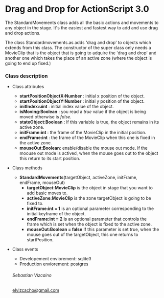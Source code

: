 # Drag and Drop for ActionScript 3.0

The StandardMovements class adds all the basic actions and movements to any object in the stage. It's the easiest and fastest way to add and use drag and drop actions.

The class Standardmovements.as adds 'drag and drop' to objects which extends from this class. The constructor of the super class only needs a MovieClip that is the object that is going to adquire the 'drag and drop' and another one which takes the place of an active zone (where the object is going to end up fixed.)

### Class description

* Class attributes 
  - **startPositionObjectX:Number** : initial x position of the object.
  - **startPositionObjectY:Number** : initial y position of the object.
  - **initIndex:uint** : initial index value of the object.
  - **isMoving:Boolean** : you read a *true* value if the object is being moved otherwise is *false*.
  - **stateObject:Boolean** : If this variable is true, the object remains in its active zone.
  - **initFrame:int** : the frame of the MovieClip in the initial position.
  - **endFrame:int** : the frame of the MovieClip when this one is fixed in the active zone.
  - **mouseOut:Boolean**: enable/disable the mouse out mode. If the moouse out mode is actived, when the mouse goes out to the object this return to its start position.

* Class methods
  - **StandardMovements**(targetObject, activeZone, initFrame, endFrame, mouseOut)
    - **targetObject:MovieClip** is the object in stage that you want to add basic moves to.
    - **activeZone:MovieClip** is the zone targetObject is going to be fixed to.
    - **initFrame:int = 1** is an optional parameter corresponding to the initial keyframe of the object.
    - **endFrame:int = 2** is an optional parameter that controls the frame which is set when the object is fixed to the active zone.
    - **mouseOut:Boolean = false** If this parameter is set true, when the mouse goes out of the targetObject, this one returns to startPosition.

    
  

* Class events
  - Developement enviorement: sqlite3
  - Production enviorement: postgres

  ###### Sebastian Vizcaino
  elvizcacho@gmail.com